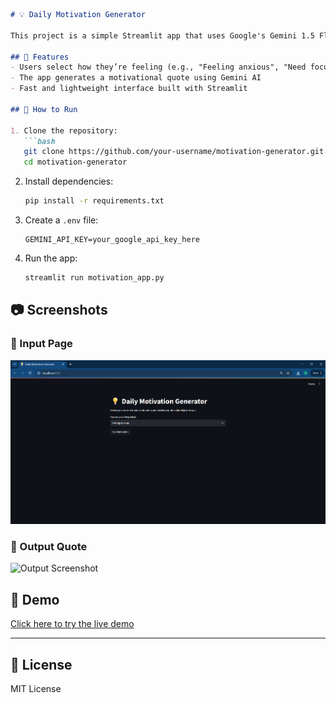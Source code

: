 ```markdown
# 💡 Daily Motivation Generator

This project is a simple Streamlit app that uses Google's Gemini 1.5 Flash API to generate motivational quotes based on the user's mood or situation.

## 🧠 Features
- Users select how they’re feeling (e.g., "Feeling anxious", "Need focus")
- The app generates a motivational quote using Gemini AI
- Fast and lightweight interface built with Streamlit

## 🚀 How to Run

1. Clone the repository:
   ```bash
   git clone https://github.com/your-username/motivation-generator.git
   cd motivation-generator
   ```

2. Install dependencies:
   ```bash
   pip install -r requirements.txt
   ```

3. Create a `.env` file:
   ```env
   GEMINI_API_KEY=your_google_api_key_here
   ```

4. Run the app:
   ```bash
   streamlit run motivation_app.py
   ```

## 📷 Screenshots

### 🎯 Input Page
![Input Screenshot](input.png)


### 🌟 Output Quote
![Output Screenshot](screenshots/output.png)

## 🔗 Demo
[Click here to try the live demo](YOUR_DEMO_LINK_HERE)

---

## 📄 License
MIT License
```
